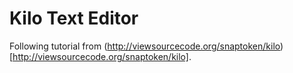# Kilo Text Editor

Following tutorial from (http://viewsourcecode.org/snaptoken/kilo)[http://viewsourcecode.org/snaptoken/kilo].
